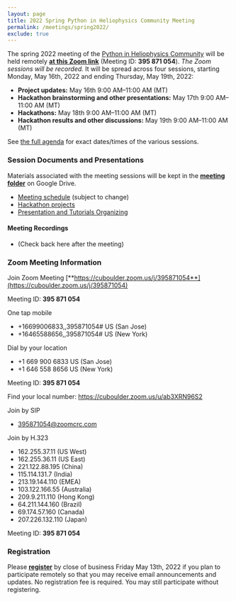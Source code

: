 ```yaml
---
layout: page
title: 2022 Spring Python in Heliophysics Community Meeting
permalink: /meetings/spring2022/
exclude: true
---
```


The spring 2022 meeting of the [Python in Heliophysics Community](http://heliopython.org) will be held remotely [**at this Zoom link**](https://cuboulder.zoom.us/j/395871054) (Meeting ID: **395 871 054**). _The Zoom sessions will be recorded._ It will be spread across four sessions, starting Monday, May 16th, 2022 and ending Thursday, May 19th, 2022:

 - **Project updates:** May 16th 9:00 AM–11:00 AM (MT)
 - **Hackathon brainstorming and other presentations:** May 17th 9:00 AM–11:00 AM (MT)
 - **Hackathons:** May 18th 9:00 AM–11:00 AM (MT)
 - **Hackathon results and other discussions:** May 19th 9:00 AM–11:00 AM (MT)

See [the full agenda](https://docs.google.com/spreadsheets/d/1J5bex4gwXKg2gAqW-XWx9GftTPlDtH-4JKFOdURCb5s/edit?usp=sharing) for exact dates/times of the various sessions. 

### Session Documents and Presentations

Materials associated with the meeting sessions will be kept in the [**meeting folder**](https://drive.google.com/drive/folders/1CCI5OSGNFcJwzpzgxaQMo8_s_oRN9j1o?usp=sharing) on Google Drive.

 - [Meeting schedule](https://docs.google.com/spreadsheets/d/1J5bex4gwXKg2gAqW-XWx9GftTPlDtH-4JKFOdURCb5s/edit?usp=sharing) (subject to change)
 - [Hackathon projects](https://docs.google.com/spreadsheets/d/15ebuF2yN6zyfaFpCpoSWtoUdIjOZpx1KrzeiANEMRPk/edit?usp=sharing)
 - [Presentation and Tutorials Organizing](https://docs.google.com/spreadsheets/d/17RD7IS4Clw2GFGnqp3nCzYRdEVTG3vCMR8riZ4qgLCg/edit?usp=sharing)

#### Meeting Recordings

 - (Check back here after the meeting)

### Zoom Meeting Information

Join Zoom Meeting
[**https://cuboulder.zoom.us/j/395871054**](https://cuboulder.zoom.us/j/395871054)

Meeting ID: **395 871 054**

One tap mobile
 - +16699006833,,395871054# US (San Jose)
 - +16465588656,,395871054# US (New York)

Dial by your location
 - +1 669 900 6833 US (San Jose)
 - +1 646 558 8656 US (New York)

Meeting ID: **395 871 054**

Find your local number: https://cuboulder.zoom.us/u/ab3XRN96S2

Join by SIP
 - 395871054@zoomcrc.com

Join by H.323
 - 162.255.37.11 (US West)
 - 162.255.36.11 (US East)
 - 221.122.88.195 (China)
 - 115.114.131.7 (India)
 - 213.19.144.110 (EMEA)
 - 103.122.166.55 (Australia)
 - 209.9.211.110 (Hong Kong)
 - 64.211.144.160 (Brazil)
 - 69.174.57.160 (Canada)
 - 207.226.132.110 (Japan)
 
Meeting ID: **395 871 054**  

### Registration

Please [**register**](https://docs.google.com/forms/d/e/1FAIpQLScI5cI4zHOEdoFIBqrd5OKCWoXxULq1ekm_b9u4aWH_2dP5WQ/viewform?usp=sf_link) by close of business Friday May 13th, 2022 if you plan to participate remotely so that you may receive email announcements and updates.  No registration fee is required.  You may still participate without registering.

